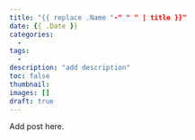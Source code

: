 ```yaml
---
title: "{{ replace .Name "-" " " | title }}"
date: {{ .Date }}
categories:
  -
tags:
  -
description: "add description"
toc: false
thumbnail: 
images: []
draft: true
---
```


Add post here.

